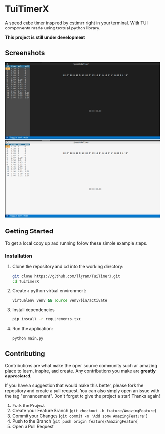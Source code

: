 # TuiTimerX
A speed cube timer inspired by cstimer right in your terminal.
With TUI components made using textual python library.

**This project is still under development**

<!-- Screenshots -->
## Screenshots

![TuiTimerX-dark](screenshots/screencap-dark.png)
![TuiTimerX-light](screenshots/screencap-light.png)

<!-- GETTING STARTED -->
## Getting Started

To get a local copy up and running follow these simple example steps.


### Installation

1. Clone the repository and cd into the working directory:
   ```sh
   git clone https://github.com/llyram/TuiTimerX.git
   cd TuiTimerX
   ```
2. Create a python virtual environment:
   ```sh
   virtualenv venv && source venv/bin/activate
   ```
3. Install dependencies:
   ```sh
   pip install -r requirements.txt
   ```
4. Run the application:
   ```sh
   python main.py
   ```

<!-- Contributing -->
## Contributing

Contributions are what make the open source community such an amazing place to learn, inspire, and create. Any contributions you make are **greatly appreciated**.

If you have a suggestion that would make this better, please fork the repository and create a pull request. You can also simply open an issue with the tag "enhancement".
Don't forget to give the project a star! Thanks again!

1. Fork the Project
2. Create your Feature Branch (`git checkout -b feature/AmazingFeature`)
3. Commit your Changes (`git commit -m 'Add some AmazingFeature'`)
4. Push to the Branch (`git push origin feature/AmazingFeature`)
5. Open a Pull Request
